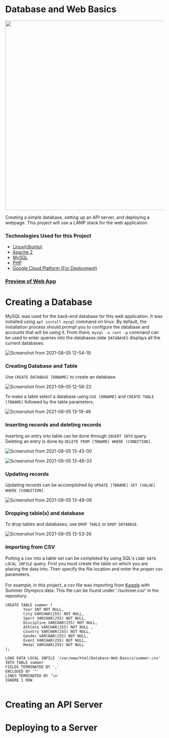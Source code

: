 # Database and Web Basics
<img src="https://user-images.githubusercontent.com/53241212/128379975-4fe90fe8-c277-49bb-abc3-400d041e996a.jpg" width=600px text-align="center" >

Creating a simple database, setting up an API server, and deploying a webpage. This project will use a LAMP stack for the web application.
<h3>Technologies Used for this Project</h3>
<ul>
  <li><a href="https://ubuntu.com/">Linux(Ubuntu)</a></li>
  <li><a href="https://www.apache.org/">Apache 2</a></li>
  <li><a href="https://www.mysql.com/">MySQL</a></li>
  <li><a href="https://www.php.net/">PHP</a></li>
  <li><a href="https://console.cloud.google.com/getting-started">Google Cloud Platform (For Deployment)</a></li>
</ul>

<h3><a href="http://34.121.233.142">Preview of Web App</a></h3>

# Creating a Database
MySQL was used for the back-end database for this web application. It was installed using `apt install mysql` command on linux. By default, the installation process should prompt you to configure the database and accounts that will be using it. From there, `mysql -u root -p` command can be used to enter queries into the databases.`SHOW DATABASES` displays all the current databases.

![Screenshot from 2021-08-05 12-54-19](https://user-images.githubusercontent.com/53241212/128390293-6ab49d9c-b33c-4772-ac0c-5795fa02a4d8.png)


<h3>Creating Database and Table</h3>

Use `CREATE DATABASE [DBNAME]` to create an database.

![Screenshot from 2021-08-05 12-56-22](https://user-images.githubusercontent.com/53241212/128390535-5d17d5d2-6840-4ddf-8cee-340a26ea4085.png)

To make a table select a database using `USE [DBNAME]` and `CREATE TABLE [TBNAME]` followed by the table parameters.

![Screenshot from 2021-08-05 13-19-46](https://user-images.githubusercontent.com/53241212/128393737-e3a88962-837b-4565-be53-55c77ad6e1bd.png)

<h3>Inserting records and deleting records</h3>

Inserting an entry into table can be done through `INSERT INTO` query. Deleting an entry is done by `DELETE FROM [TBNAME] WHERE [CONDITION]`.

![Screenshot from 2021-08-05 13-45-00](https://user-images.githubusercontent.com/53241212/128396776-754a0eb9-2149-4ead-88d7-d71d3d0c8666.png)

![Screenshot from 2021-08-05 13-46-33](https://user-images.githubusercontent.com/53241212/128397002-b02b27f3-d554-44df-897c-9da4a4e0e214.png)

<h3>Updating records</h3>

Updating records can be accomplished by `UPDATE [TBNAME] SET [VALUE] WHERE [CONDITION]`.

![Screenshot from 2021-08-05 13-48-06](https://user-images.githubusercontent.com/53241212/128397734-c0b3b94f-3342-4a49-8418-6f556bdac10c.png)

<h3>Dropping table(s) and database</h3>

To drop tables and databases, use `DROP TABLE` or `DROP DATABASE`.

![Screenshot from 2021-08-05 13-53-26](https://user-images.githubusercontent.com/53241212/128397829-201f9dc8-532e-4e7e-886c-694e7541e5c3.png)

<h3>Importing from CSV</h3>

Putting a csv into a table set can be completed by using SQL's `LOAD DATA LOCAL INFILE` query. First you must create the table on which you are placing the data into. Then specify the file location and enter the proper csv parameters. 
<br/>
<br/>
For example, in this project, a csv file was importing from <a href="https://www.kaggle.com/the-guardian/olympic-games/">Kaggle<a> with Summer Olympics data. This file can be found under './summer.csv' in the repository.
  
  
<pre><code>CREATE TABLE summer (
        Year INT NOT NULL,
        City VARCHAR(255) NOT NULL,
        Sport VARCHAR(255) NOT NULL,
        Discipline VARCHAR(255) NOT NULL,
        Athlete VARCHAR(255) NOT NULL ,
        Country VARCHAR(255) NOT NULL,
        Gender VARCHAR(255) NOT NULL,
        Event VARCHAR(255) NOT NULL,
        Medal VARCHAR(255) NOT NULL
);

LOAD DATA LOCAL INFILE '/var/www/html/Database-Web-Basics/summer.csv'
INTO TABLE summer
FIELDS TERMINATED BY ','
ENCLOSED BY '"'
LINES TERMINATED BY '\n'
IGNORE 1 ROW
  </code></pre>
  


# Creating an API Server

# Deploying to a Server
